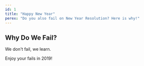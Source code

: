```yaml
---
id: 1
title: "Happy New Year"
perex: "Do you also fail on New Year Resolution? Here is why!"
---
```


## Why Do We Fail?

We don't fail, we learn.

Enjoy your fails in 2019!
 